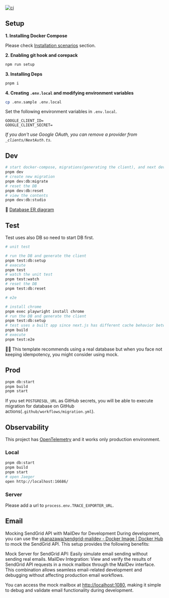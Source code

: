 [![ci](https://github.com/Remicck/multi-tenant-sample/actions/workflows/ci.yml/badge.svg?branch=main)](https://github.com/Remicck/multi-tenant-sample/actions/workflows/ci.yml)

## Setup

**1. Installing Docker Compose**

Please check [Installation scenarios](https://docs.docker.com/compose/install/) section.

**2. Enabling git hook and corepack**

```sh
npm run setup
```

**3. Installing Deps**

```sh
pnpm i
```

**4. Creating `.env.local` and modifying environment variables**

```sh
cp .env.sample .env.local
```

Set the following environment variables in `.env.local`.

```
GOOGLE_CLIENT_ID=
GOOGLE_CLIENT_SECRET=
```

_If you don't use Google OAuth, you can remove a provider from `_clients/NextAuth.ts`._

## Dev

```sh
# start docker-compose, migrations(generating the client), and next dev
pnpm dev
# create new migration
pnpm dev:db:migrate
# reset the DB
pnpm dev:db:reset
# view the contents
pnpm dev:db:studio
```

📙 [Database ER diagram](/prisma/ERD.md)

## Test

Test uses also DB so need to start DB first.

```sh
# unit test

# run the DB and generate the client
pnpm test:db:setup
# execute
pnpm test
# watch the unit test
pnpm test:watch
# reset the DB
pnpm test:db:reset

# e2e

# install chrome
pnpm exec playwright install chrome
# run the DB and generate the client
pnpm test:db:setup
# test uses a built app since next.js has different cache behavior between development and production
pnpm build
# execute
pnpm test:e2e
```

💁‍♀️ This template recommends using a real database but when you face not keeping idempotency, you might consider using mock.

## Prod

```sh
pnpm db:start
pnpm build
pnpm start
```

If you set `POSTGRESQL_URL` as GitHub secrets, you will be able to execute migration for database on GitHub actions(`.github/workflows/migration.yml`).

## Observability

This project has [OpenTelemetry](https://opentelemetry.io/) and it works only production environment.

### Local

```sh
pnpm db:start
pnpm build
pnpm start
# open Jaeger
open http://localhost:16686/
```

### Server

Please add a url to `process.env.TRACE_EXPORTER_URL`.

## Email

Mocking SendGrid API with MailDev for Development
During development, you can use the [ykanazawa/sendgrid\-maildev \- Docker Image \| Docker Hub](https://hub.docker.com/r/ykanazawa/sendgrid-maildev) to mock the SendGrid API. This setup provides the following benefits:

Mock Server for SendGrid API: Easily simulate email sending without sending real emails.
MailDev Integration: View and verify the results of SendGrid API requests in a mock mailbox through the MailDev interface.
This combination allows seamless email-related development and debugging without affecting production email workflows.

You can access the mock mailbox at [http://localhost:1080](http://localhost:1080), making it simple to debug and validate email functionality during development.
